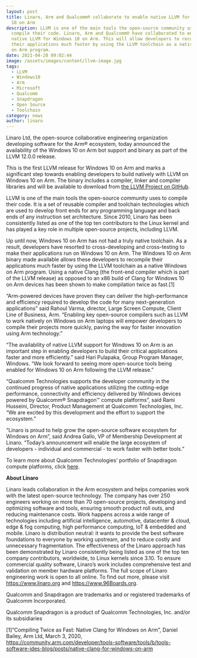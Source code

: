 ```yaml
---
layout: post
title: Linaro, Arm and Qualcomm® collaborate to enable native LLVM for Windows
  10 on Arm
description: LLVM is one of the main tools the open-source community uses to
  compile their code. Linaro, Arm and Qualcomm® have collaborated to enable
  native LLVM for Windows 10 on Arm. This will allow developers to recompile
  their applications much faster by using the LLVM toolchain as a native Windows
  on Arm program.
date: 2021-04-20 09:02:44
image: /assets/images/content/llvm-image.jpg
tags:
  - LLVM
  - Windows10
  - Arm
  - Microsoft
  - Qualcomm
  - Snapdragon
  - Open Source
  - Toolchain
category: news
author: linaro
---
```

Linaro Ltd, the open-source collaborative engineering organization developing software for the Arm® ecosystem, today announced the availability of the Windows 10 on Arm bot support and binary as part of the LLVM 12.0.0 release.

This is the first LLVM release for Windows 10 on Arm and marks a significant step towards enabling developers to build natively with LLVM on Windows 10 on  Arm. The binary includes a compiler, linker and compiler libraries and will be available to download from [the LLVM Project on GitHub](https://github.com/llvm/llvm-project/releases).

LLVM is one of the main tools the open-source community uses to compile their code. It is a set of reusable compiler and toolchain technologies which are used to develop front ends for any programming language and back ends of any instruction set architecture. Since 2010, Linaro has been consistently listed as one of the top ten contributors to the Linux kernel and has played a key role in multiple open-source projects, including LLVM.

Up until now, Windows 10 on Arm has not had a truly native toolchain. As a result, developers have resorted to cross-developing and cross-testing to make their applications run on Windows 10 on Arm. The Windows 10 on Arm binary made available allows these developers to recompile their applications much faster by using the LLVM toolchain as a native Windows on Arm program. Using a native Clang (the front-end compiler which is part of the LLVM release) as opposed to an x86 build of Clang for Windows 10 on Arm devices has been shown to make compilation twice as fast.\[1]

“Arm-powered devices have proven they can deliver the high-performance and efficiency required to develop the code for many next-generation applications” said Rahoul Varma, director, Large Screen Compute, Client Line of Business, Arm. “Enabling key open-source compilers such as LLVM to work natively on Windows on Arm laptops will empower developers to compile their projects more quickly, paving the way for faster innovation using Arm technology.”

“The availability of native LLVM support for Windows 10 on Arm is an important step in enabling developers to build their critical applications faster and more efficiently.” said Hari Pulapaka, Group Program Manager, Windows. “We look forward to seeing more open-source tools being enabled for Windows 10 on Arm following the LLVM release.”

“Qualcomm Technologies supports the developer community in the continued progress of native applications utilizing the cutting-edge performance, connectivity and efficiency delivered by Windows devices powered by Qualcomm® Snapdragon™ compute platforms”, said Rami Husseini, Director, Product Management at Qualcomm Technologies, Inc. “We are excited by this development and the effort to support the ecosystem.”

“Linaro is proud to help grow the open-source software ecosystem for Windows on Arm”, said Andrea Gallo, VP of Membership Development at Linaro. “Today’s announcement will enable the large ecosystem of developers - individual and commercial - to work faster with better tools.”

To learn more about Qualcomm Technologies’ portfolio of Snapdragon compute platforms, click [here](https://www.qualcomm.com/products/mobile-computing/mobile-pcs).

**About Linaro** 

Linaro leads collaboration in the Arm ecosystem and helps companies work with the latest open-source technology. The company has over 250 engineers working on more than 70 open-source projects, developing and optimizing software and tools, ensuring smooth product roll outs, and reducing maintenance costs. Work happens across a wide range of technologies including artificial intelligence, automotive, datacenter & cloud, edge & fog computing, high performance computing, IoT & embedded and mobile. Linaro is distribution neutral: it wants to provide the best software foundations to everyone by working upstream, and to reduce costly and unnecessary fragmentation. The effectiveness of the Linaro approach has been demonstrated by Linaro consistently being listed as one of the top ten company contributors, worldwide, to Linux kernels since 3.10. To ensure commercial quality software, Linaro’s work includes comprehensive test and validation on member hardware platforms. The full scope of Linaro engineering work is open to all online. To find out more, please visit <https://www.linaro.org> and <https://www.96Boards.org>.

Qualcomm and Snapdragon are trademarks and or registered trademarks of Qualcomm Incorporated.

Qualcomm Snapdragon is a product of Qualcomm Technologies, Inc. and/or its subsidiaries

\[1]“Compiling Twice as Fast: Native Clang for Windows on Arm”, Daniel Bailey, Arm Ltd, March 3, 2020, <https://community.arm.com/developer/tools-software/tools/b/tools-software-ides-blog/posts/native-clang-for-windows-on-arm>